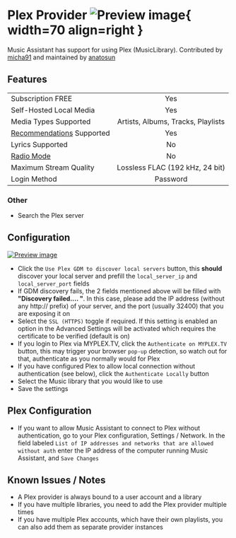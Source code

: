 # Plex Provider ![Preview image](../assets/icons/plex-icon.svg){ width=70 align=right }

Music Assistant has support for using Plex (MusicLibrary). Contributed by [micha91](https://github.com/micha91) and maintained by [anatosun](https://github.com/anatosun)

## Features

|           |                     |
|:-----------------------|:---------------------:|
| Subscription FREE | Yes |
| Self-Hosted Local Media | Yes |
| Media Types Supported | Artists, Albums, Tracks, Playlists |
| [Recommendations](../ui.md#view-home) Supported | Yes |
| Lyrics Supported | No |
| [Radio Mode](../ui.md#track-menu) | No |
| Maximum Stream Quality | Lossless FLAC (192 kHz, 24 bit) |
| Login Method | Password |

### Other

- Search the Plex server

## Configuration

[![Preview image](../assets/screenshots/plex/plex-config-opts.png)](../assets/screenshots/plex/plex-config-opts.png)

- Click the `Use Plex GDM to discover local servers` button, this **should** discover your local server and prefill the `local_server_ip` and `local_server_port` fields
- If GDM discovery fails, the 2 fields mentioned above will be filled with **"Discovery failed.... "**. In this case, please add the IP address (without any http:// prefix) of your server, and the port (usually 32400) that you are exposing it on
- Select the `SSL (HTTPS)` toggle if required. If this setting is enabled an option in the Advanced Settings will be activated which requires the certificate to be verified (default is on)
- If you login to Plex via MYPLEX.TV, click the `Authenticate on MYPLEX.TV` button, this may trigger your browser `pop-up` detection, so watch out for that, authenticate as you normally would for Plex
- If you have configured Plex to allow local connection without authentication (see below), click the `Authenticate Locally` button
- Select the Music library that you would like to use
- Save the settings

## Plex Configuration

- If you want to allow Music Assistant to connect to Plex without authentication, go to your Plex configuration, Settings / Network. In the field labeled `List of IP addresses and networks that are allowed without auth` enter the IP address of the computer running Music Assistant, and `Save Changes`

## Known Issues / Notes

- A Plex provider is always bound to a user account and a library
- If you have multiple libraries, you need to add the Plex provider multiple times
- If you have multiple Plex accounts, which have their own playlists, you can also add them as separate provider instances
